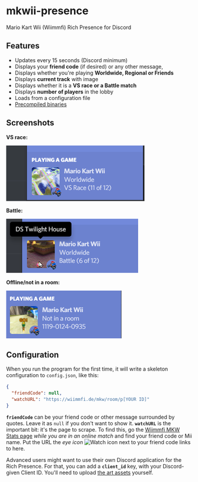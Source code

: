 # mkwii-presence
Mario Kart Wii (Wiimmfi) Rich Presence for Discord
## Features
- Updates every 15 seconds (Discord minimum)
- Displays your **friend code** (if desired) or any other message, 
- Displays whether you're playing **Worldwide, Regional or Friends**
- Displays **current track** with image
- Displays whether it is a **VS race or a Battle match**
- Displays **number of players** in the lobby
- Loads from a configuration file
- [Precompiled binaries](https://github.com/dotcomboom/mkwii-presence/releases)
## Screenshots
**VS race:**

![VS race](https://github.com/dotcomboom/mkwii-presence/blob/master/screenshots/vs.gif?raw=true)

**Battle:**

![Battle](https://github.com/dotcomboom/mkwii-presence/blob/master/screenshots/battle.png?raw=true)

**Offline/not in a room:**

![Offline/no room](https://github.com/dotcomboom/mkwii-presence/blob/master/screenshots/offline.png?raw=true)
## Configuration
When you run the program for the first time, it will write a skeleton configuration to `config.json`, like this:
```json
{
  "friendCode": null,
  "watchURL": "https://wiimmfi.de/mkw/room/p[YOUR ID]"
}
```
**`friendCode`** can be your friend code or other message surrounded by quotes. Leave it as `null` if you don't want to show it.
**`watchURL`** is the important bit: it's the page to scrape. To find this, go the [Wiimmfi MKW Stats page](https://wiimmfi.de/mkw/) *while you are in an online match* and find your friend code or Mii name. Put the URL the *eye icon* ![Watch icon](https://wiimmfi.de/images/watch-pid-24x16.png) next to your friend code links to here.

Advanced users might want to use their own Discord application for the Rich Presence. For that, you can add a **`client_id`** key, with your Discord-given Client ID. You'll need to upload [the art assets](https://github.com/dotcomboom/mkwii-presence/tree/master/discord-assets) yourself.
